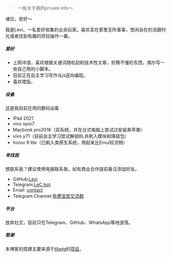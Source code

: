 
> 一些关于我的private info～


诸位，安好～

我是Levi，一名爱好收集的业余玩家。喜欢呆在家里无所事事，悠闲自在的消磨时光或者找到有趣的项目操作一番。

##### 爱好

- 上网冲浪，喜欢根据关键词随机刮削技术性文章，折腾不懂的东西。偶尔写一些自己用的小脚本。
- 目前正在自主学习写作与js逆向编程。
- 喜欢喂饭。

##### 设备
这是我目前在用的数码设备

- iPad 2021
- vivo iqoo7
- Macbook pro2018（双系统，并在台式电脑上尝试过安装黑苹果）
- vivo y71（目前自主学习尝试解锁BL并刷入模块和降级包）
- honor 9 lite（已刷入类原生系统，用起来比Emui较流畅）

##### 寻找我

想联系我？建议使用电报联系我，如有商业合作提前备注添加好友。

- GitHub:[Levi](https://github.com/czy13724)
- Telegram:[LeC bot](https://t.me/@PMLevibot)
- Email: [contact](contact@levifree.tech)
- Telegram Channel:[免费宝库交流群](https://t.me/plbyjl)

##### 平台
放弃社交，目前只在Telegram、GitHub、WhatsApp等地游荡。

##### 致谢

本博客的搭建主要来源于[tllwtg](https://github.com/tLLWtG)的[项目](https://github.com/tLLWtG/tllwtg.github.io)。
